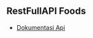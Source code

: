 ## RestFullAPI Foods 

* [Dokumentasi Api](https://documenter.getpostman.com/view/13835264/Tz5v3FSw)
 